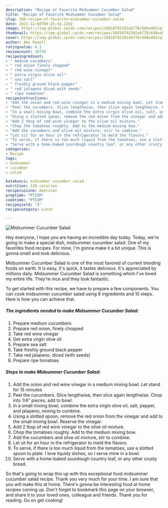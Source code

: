 ```yaml
---
description: "Recipe of Favorite Midsummer Cucumber Salad"
title: "Recipe of Favorite Midsummer Cucumber Salad"
slug: 560-recipe-of-favorite-midsummer-cucumber-salad
date: 2021-12-08T09:25:43.220Z
image: https://img-global.cpcdn.com/recipes/18818792202ab778/680x482cq70/midsummer-cucumber-salad-recipe-main-photo.jpg
thumbnail: https://img-global.cpcdn.com/recipes/18818792202ab778/680x482cq70/midsummer-cucumber-salad-recipe-main-photo.jpg
cover: https://img-global.cpcdn.com/recipes/18818792202ab778/680x482cq70/midsummer-cucumber-salad-recipe-main-photo.jpg
author: Amy Powell
ratingvalue: 4.1
reviewcount: 16756
recipeingredient:
- " medium cucumbers"
- " red onion finely chopped"
- " red wine vinegar"
- " extra virgin olive oil"
- " sea salt"
- " freshly ground black pepper"
- " red jalapeno diced with seeds"
- " ripe tomatoes"
recipeinstructions:
- "Add the onion and red wine vinegar in a medium mixing bowl. Let stand for 15 minutes"
- "Peel the cucumbers. Slice lengthwise, then slice again lengthwise. Chop into 1/4&#34; pieces, add to bowl."
- "In a small mixing bowl, combine the extra virgin olive oil, salt, pepper, and jalapeno, mixing to combine."
- "Using a slotted spoon, remove the red onion from the vinegar and add to the small mixing bowl. Reserve the vinegar."
- "Add 2 tbsp of red wine vinegar to the olive oil mixture."
- "Chop the tomatoes roughly. Add to the medium mixing bow."
- "Add the cucumbers and olive oil mixture, stir to combine."
- "Let sit for an hour in the refrigerator to meld the flavors."
- "To serve, if there is too much liquid from the tomatoes, use a slotted spoon to plate. I love liquidy dishes, so I serve mine in a bowl."
- "Serve with a home-baked sourdough country loaf, or any other crusty bread."
categories:
- Recipe
tags:
- midsummer
- cucumber
- salad

katakunci: midsummer cucumber salad 
nutrition: 128 calories
recipecuisine: American
preptime: "PT25M"
cooktime: "PT53M"
recipeyield: "3"
recipecategory: Lunch

---
```



![Midsummer Cucumber Salad](https://img-global.cpcdn.com/recipes/18818792202ab778/680x482cq70/midsummer-cucumber-salad-recipe-main-photo.jpg)

Hey everyone, I hope you are having an incredible day today. Today, we're going to make a special dish, midsummer cucumber salad. One of my favorites food recipes. For mine, I'm gonna make it a bit unique. This is gonna smell and look delicious.



Midsummer Cucumber Salad is one of the most favored of current trending foods on earth. It is easy, it's quick, it tastes delicious. It's appreciated by millions daily. Midsummer Cucumber Salad is something which I've loved my entire life. They're nice and they look fantastic.


To get started with this recipe, we have to prepare a few components. You can cook midsummer cucumber salad using 8 ingredients and 10 steps. Here is how you can achieve that.

<!--inarticleads1-->

##### The ingredients needed to make Midsummer Cucumber Salad:

1. Prepare  medium cucumbers
1. Prepare  red onion, finely chopped
1. Take  red wine vinegar
1. Get  extra virgin olive oil
1. Prepare  sea salt
1. Take  freshly ground black pepper
1. Take  red jalapeno, diced (with seeds)
1. Prepare  ripe tomatoes




<!--inarticleads2-->

##### Steps to make Midsummer Cucumber Salad:

1. Add the onion and red wine vinegar in a medium mixing bowl. Let stand for 15 minutes
1. Peel the cucumbers. Slice lengthwise, then slice again lengthwise. Chop into 1/4&#34; pieces, add to bowl.
1. In a small mixing bowl, combine the extra virgin olive oil, salt, pepper, and jalapeno, mixing to combine.
1. Using a slotted spoon, remove the red onion from the vinegar and add to the small mixing bowl. Reserve the vinegar.
1. Add 2 tbsp of red wine vinegar to the olive oil mixture.
1. Chop the tomatoes roughly. Add to the medium mixing bow.
1. Add the cucumbers and olive oil mixture, stir to combine.
1. Let sit for an hour in the refrigerator to meld the flavors.
1. To serve, if there is too much liquid from the tomatoes, use a slotted spoon to plate. I love liquidy dishes, so I serve mine in a bowl.
1. Serve with a home-baked sourdough country loaf, or any other crusty bread.




So that's going to wrap this up with this exceptional food midsummer cucumber salad recipe. Thank you very much for your time. I am sure that you will make this at home. There's gonna be interesting food at home recipes coming up. Don't forget to bookmark this page on your browser, and share it to your loved ones, colleague and friends. Thank you for reading. Go on get cooking!
